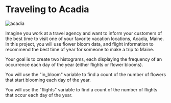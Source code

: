 # Traveling to Acadia
![acadia](https://user-images.githubusercontent.com/80420919/121839524-a6d1a680-ccb0-11eb-842a-df27e1c3c3d4.jpg)

Imagine you work at a travel agency and want to inform your customers of the best time to visit one of your favorite vacation locations, Acadia, Maine.
In this project, you will use flower bloom data, and flight information to recommend the best time of year for someone to make a trip to Maine.

Your goal is to create two histograms, each displaying the frequency of an occurrence each day of the year (either flights or flower blooms).

You will use the "in_bloom" variable to find a count of the number of flowers that start blooming each day of the year.

You will use the "flights" variable to find a count of the number of flights that occur each day of the year.
